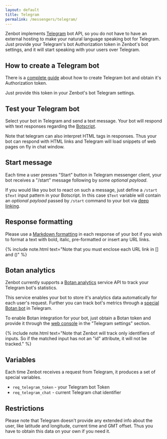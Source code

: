 ```yaml
---
layout: default
title: Telegram
permalink: /messengers/telegram/
---
```


Zenbot implements [Telegram](https://telegram.org) bot API, so you do not have to have an external hosting to make your natural language speaking bot for Telegram.
Just provide your Telegram\'s bot Authorization token in Zenbot\'s bot settings, and it will start speaking with your users over Telegram.

## How to create a Telegram bot
There is a [complete guide](https://core.telegram.org/bots#3-how-do-i-create-a-bot) about how to create Telegram bot and obtain it\'s Authorization token.

Just provide this token in your Zenbot\'s bot Telegram settings.

## Test your Telegram bot
Select your bot in Telegram and send a text message.
Your bot will respond with text responses regarding the [Botscript](/botscript/).

Note that telegram can also interpret HTML tags in responses.
Thus your bot can respond with HTML links and Telegram will load snippets of web pages on fly in chat window.

## Start message
Each time a user presses "Start" button in Telegram messenger client, your bot receives a "/start" message following by some _optional payload_.

If you would like you bot to react on such a message, just define a `/start $Text` input pattern in your Botscript.
In this case `$Text` variable will contain an _optional payload_ passed by `/start` command to your bot via [deep linking](https://core.telegram.org/bots#deep-linking).

## Response formatting
Please use a [Markdown formatting](https://core.telegram.org/bots/api#markdown-style) in each response of your bot if you wish to format a text with bold, italic, pre-formatted or insert any URL links.

{% include note.html text="Note that you must enclose each URL link in [] and ()" %}

## Botan analytics
Zenbot currently supports a [Botan analytics](http://botan.io/) service API to track your Telegram bot\'s statistics.

This service enables your bot to store it\'s analytics data automatically for each user\'s request.
Further you can track bot\'s metrics through a [special Botan bot](https://telegram.me/Botaniobot?start=src%3Dbotanio) in Telegram.

To enable Botan integration for your bot, just obtain a Botan token and provide it through the [web console](https://zenbot.org) in the "Telegram settings" section.

{% include note.html text="Note that Zenbot will track only identifiers of inputs.
So if the matched input has not an \"id\" attribute, it will not be tracked." %}

## Variables
Each time Zenbot receives a request from Telegram, it produces a set of special variables.

- `req_telegram_token` - your Telegram bot Token
- `req_telegram_chat` - current Telegram chat identifier

## Restrictions
Please note that Telegram doesn\'t provide any extended info about the user, like latitude and longitude, current time and GMT offset.
Thus you have to obtain this data on your own if you need it.